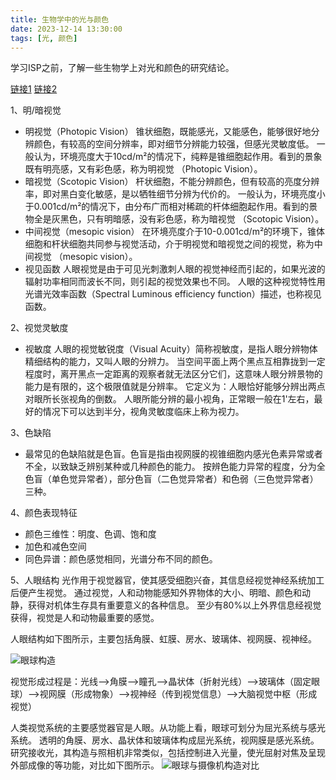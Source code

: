 ```yaml
---
title: 生物学中的光与颜色
date: 2023-12-14 13:30:00
tags: [光, 颜色]
---
```

学习ISP之前，了解一些生物学上对光和颜色的研究结论。

<!-- more -->

[链接1](https://zhuanlan.zhihu.com/p/186999395)
[链接2](https://blog.csdn.net/weixin_44690935/article/details/124883152)

1、明/暗视觉
* 明视觉（Photopic Vision）
    锥状细胞，既能感光，又能感色，能够很好地分辨颜色，有较高的空间分辨率，即对细节分辨能力较强，但感光灵敏度低。
    一般认为，环境亮度大于10cd/m²的情况下，纯粹是锥细胞起作用。看到的景象既有明亮感，又有彩色感，称为明视觉 （Photopic Vision）。
* 暗视觉（Scotopic Vision）
    杆状细胞，不能分辨颜色，但有较高的亮度分辨率，即对黑白变化敏感，是以牺牲细节分辨为代价的。
    一般认为，环境亮度小于0.001cd/m²的情况下，由分布广而相对稀疏的杆体细胞起作用。看到的景物全是灰黑色，只有明暗感，没有彩色感，称为暗视觉 （Scotopic Vision）。
* 中间视觉（mesopic vision）
    在环境亮度介于10-0.001cd/m²的环境下，锥体细胞和杆状细胞共同参与视觉活动，介于明视觉和暗视觉之间的视觉，称为中间视觉 （mesopic vision）。
* 视见函数
    人眼视觉是由于可见光刺激刺人眼的视觉神经而引起的，如果光波的辐射功率相同而波长不同，则引起的视觉效果也不同。
    人眼的这种视觉特性用光谱光效率函数（Spectral Luminous efficiency function）描述，也称视见函数。

2、视觉灵敏度
* 视敏度
    人眼的视觉敏锐度（Visual Acuity）简称视敏度，是指人眼分辨物体精细结构的能力，又叫人眼的分辨力。
    当空间平面上两个黑点互相靠拢到一定程度时，离开黑点一定距离的观察者就无法区分它们，这意味人眼分辨景物的能力是有限的，这个极限值就是分辨率。
    它定义为：人眼恰好能够分辨出两点对眼所长张视角的倒数。
    人眼所能分辨的最小视角，正常眼一般在1'左右，最好的情况下可以达到半分，视角灵敏度临床上称为视力。

3、色缺陷
* 最常见的色缺陷就是色盲。色盲是指由视网膜的视锥细胞内感光色素异常或者不全，以致缺乏辨别某种或几种颜色的能力。
    按辨色能力异常的程度，分为全色盲（单色觉异常者），部分色盲（二色觉异常者）和色弱（三色觉异常者）三种。

4、颜色表现特征
* 颜色三维性：明度、色调、饱和度
* 加色和减色空间
* 同色异谱：颜色感觉相同，光谱分布不同的颜色。

5、人眼结构
    光作用于视觉器官，使其感受细胞兴奋，其信息经视觉神经系统加工后便产生视觉。
    通过视觉，人和动物能感知外界物体的大小、明暗、颜色和动静，获得对机体生存具有重要意义的各种信息。
    至少有80%以上外界信息经视觉获得，视觉是人和动物最重要的感觉。

人眼结构如下图所示，主要包括角膜、虹膜、房水、玻璃体、视网膜、视神经。

![眼球构造](/image/ISP/眼球构造.png "Fig.1.1-1")

视觉形成过程是：光线—>角膜—>瞳孔—>晶状体（折射光线）—>玻璃体（固定眼球）—>视网膜（形成物象）—>视神经（传到视觉信息）—>大脑视觉中枢（形成视觉）

人类视觉系统的主要感觉器官是人眼。从功能上看，眼球可划分为屈光系统与感光系统。
透明的角膜、房水、晶状体和玻璃体构成屈光系统，视网膜是感光系统。
研究接收光，其构造与照相机非常类似，包括控制进入光量，使光屈射对焦及呈现外部成像的等功能，对比如下图所示。
![眼球与摄像机构造对比](/image/ISP/眼球与摄像机构造对比.png "Fig.1.1-2")



